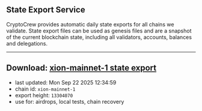 ## State Export Service
CryptoCrew provides automatic daily state exports for all chains we validate. State export files can be used as genesis files and are a snapshot of the current blockchain state, including all validators, accounts, balances and delegations.

---
**Download: [xion-mainnet-1 state export](https://dl-eu2.ccvalidators.com/SERVICE/xion/xion-mainnet-1_export_13304070.json)**
---

- last updated: Mon Sep 22 2025 12:34:59
- chain id: `xion-mainnet-1`
- export height: `13304070`
- use for: airdrops, local tests, chain recovery
